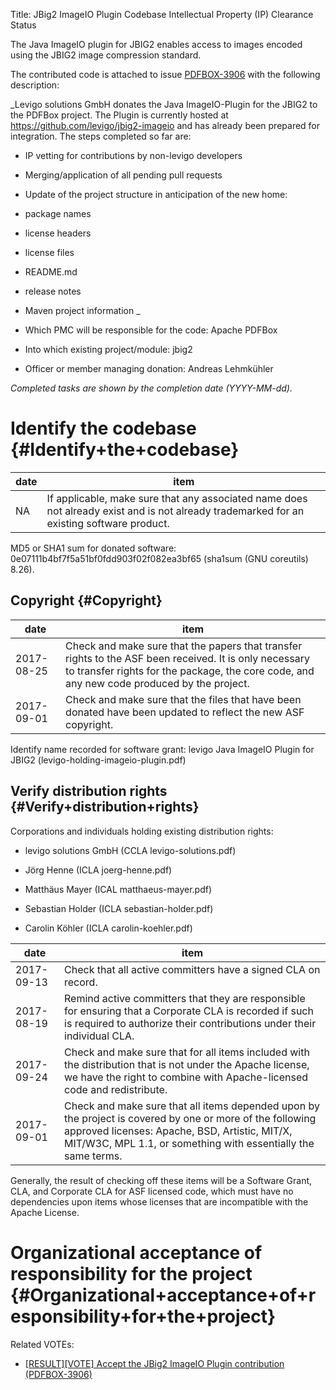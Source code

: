 Title: JBig2 ImageIO Plugin Codebase Intellectual Property (IP) Clearance Status


The Java ImageIO plugin for JBIG2 enables access to images encoded using the JBIG2 image compression standard.


The contributed code is attached to issue [PDFBOX-3906](https://issues.apache.org/jira/browse/PDFBOX-3906) with the following description:

 _Levigo solutions GmbH donates the Java ImageIO-Plugin for the JBIG2 to the PDFBox project. The Plugin is currently hosted at https://github.com/levigo/jbig2-imageio and has already been prepared for integration. The steps completed so far are:
​
- IP vetting for contributions by non-levigo developers

- Merging/application of all pending pull requests

- Update of the project structure in anticipation of the new home:


- package names

- license headers

- license files

- README.md

- release notes

- Maven project information
_ 

- Which PMC will be responsible for the code: Apache PDFBox


- Into which existing project/module: jbig2


- Officer or member managing donation: Andreas Lehmkühler

 _Completed tasks are shown by the completion date (YYYY-MM-dd)._ 


# Identify the codebase {#Identify+the+codebase}

| date | item |
|------|------|
| NA | If applicable, make sure that any associated name does not already exist and is not already trademarked for an existing software product. |

MD5 or SHA1 sum for donated software: 0e07111b4bf7f5a51bf0fdd903f02f082ea3bf65 (sha1sum (GNU coreutils) 8.26).


## Copyright {#Copyright}

| date | item |
|------|------|
| 2017-08-25 | Check and make sure that the papers that transfer rights to the ASF been received. It is only necessary to transfer rights for the package, the core code, and any new code produced by the project. |
| 2017-09-01 | Check and make sure that the files that have been donated have been updated to reflect the new ASF copyright. |

Identify name recorded for software grant: levigo Java ImageIO Plugin for JBIG2 (levigo-holding-imageio-plugin.pdf)


## Verify distribution rights {#Verify+distribution+rights}

Corporations and individuals holding existing distribution rights:



- levigo solutions GmbH (CCLA levigo-solutions.pdf)

- Jörg Henne (ICLA joerg-henne.pdf)

- Matthäus Mayer (ICAL matthaeus-mayer.pdf)

- Sebastian Holder (ICLA sebastian-holder.pdf)

- Carolin Köhler (ICLA carolin-koehler.pdf)

| date | item |
|------|------|
| 2017-09-13 | Check that all active committers have a signed CLA on record. |
| 2017-08-19 | Remind active committers that they are responsible for ensuring that a Corporate CLA is recorded if such is required to authorize their contributions under their individual CLA. |
| 2017-09-24 | Check and make sure that for all items included with the distribution that is not under the Apache license, we have the right to combine with Apache-licensed code and redistribute. |
| 2017-09-01 | Check and make sure that all items depended upon by the project is covered by one or more of the following approved licenses: Apache, BSD, Artistic, MIT/X, MIT/W3C, MPL 1.1, or something with essentially the same terms. |

Generally, the result of checking off these items will be a Software Grant, CLA, and Corporate CLA for ASF licensed code, which must have no dependencies upon items whose licenses that are incompatible with the Apache License.


# Organizational acceptance of responsibility for the project {#Organizational+acceptance+of+responsibility+for+the+project}

Related VOTEs:



-  [[RESULT][VOTE] Accept the JBig2 ImageIO Plugin contribution (PDFBOX-3906)](http://mail-archives.apache.org/mod_mbox/pdfbox-dev/201709.mbox/%3Cd99b6245-c11c-349f-c239-a4eca68fff2e%40lehmi.de%3E) 
